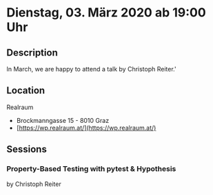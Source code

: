 # Dienstag, 03. März 2020 ab 19:00 Uhr

## Description

In March, we are happy to attend a talk by Christoph Reiter.'

## Location

Realraum

- Brockmanngasse 15 - 8010 Graz
- [https://wp.realraum.at/](https://wp.realraum.at/)

## Sessions

### Property-Based Testing with pytest & Hypothesis

by Christoph Reiter
